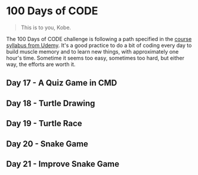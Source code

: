 # 100 Days of CODE

> This is to you, Kobe.

The 100 Days of CODE challenge is following a path specified in the [course syllabus from Udemy](Syllabus+for+100+Days+of+Python.pdf). It's a good practice to do a bit of coding every day to build muscle memory and to learn new things, with approximately one hour's time. Sometime it seems too easy, sometimes too hard, but either way, the efforts are worth it.

## Day 17 - A Quiz Game in CMD

## Day 18 - Turtle Drawing

## Day 19 - Turtle Race

## Day 20 - Snake Game

## Day 21 - Improve Snake Game
